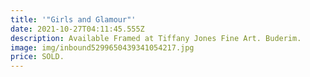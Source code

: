 ```yaml
---
title: '"Girls and Glamour"'
date: 2021-10-27T04:11:45.555Z
description: Available Framed at Tiffany Jones Fine Art. Buderim.
image: img/inbound5299650439341054217.jpg
price: SOLD.
---
```

![]()